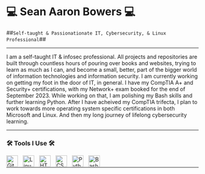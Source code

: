 # 💻 Sean Aaron Bowers 💻

##`Self-taught & Passionationate IT, Cybersecurity, & Linux Professional`##

---

I am a self-taught IT & infosec professional. All projects and repositories are built through countless hours of pouring over books and websites, trying to learn as much as I can, and become a small, better, part of the bigger world of information technologies and information security. I am currently working on getting my foot in the door of IT, in general. I have my CompTIA A+ and Security+ certifications, with my Network+ exam booked for the end of September 2023. While working on that, I am polishing my Bash skills and further learning Python. After I have acheived my CompTIA trifecta, I plan to work towards more operating system specific certifications in both Microsoft and Linux. And then my long journey of lifelong cybersecurity learning.  

---
### 🛠️ Tools I Use 🛠️
<img align="left" alt="Git" width="30px" style="padding-right:10px;" src="https://cdn.jsdelivr.net/gh/devicons/devicon/icons/git/git-original.svg" />
<img align="left" alt="Linux" width="30px" style="padding-right:10px;" src="https://cdn.jsdelivr.net/gh/devicons/devicon/icons/linux/linux-original.svg" />
<img align="left" alt="HTML" width="30px" style="padding-right:10px;" src="https://cdn.jsdelivr.net/gh/devicons/devicon/icons/html5/html5-plain.svg" />
<img align="left" alt="CSS" width="30px" style="padding-right:10px;" src="https://cdn.jsdelivr.net/gh/devicons/devicon/icons/css3/css3-plain.svg" />
<img align="left" alt="Python" width="30px" style="padding-right:10px;" src="https://cdn.jsdelivr.net/gh/devicons/devicon/icons/python/python-plain.svg" />
<img align="left" alt="Bash" width="30px" style="padding-right:10px;" src="https://cdn.jsdelivr.net/gh/devicons/devicon/icons/bash/bash-original.svg" />
<br />

---

